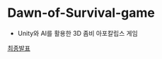 # Dawn-of-Survival-game
- Unity와 AI를 활용한 3D 좀비 아포칼립스 게임 <br>

[최종발표](https://www.miricanvas.com/v/14slj73)

